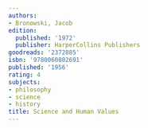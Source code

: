```yaml
---
authors:
- Bronowski, Jacob
edition:
  published: '1972'
  publisher: HarperCollins Publishers
goodreads: '2372885'
isbn: '9780060802691'
published: '1956'
rating: 4
subjects:
- philosophy
- science
- history
title: Science and Human Values
---
```


